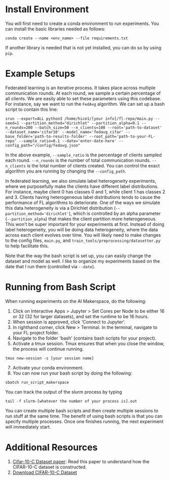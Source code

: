 # Install Environment
You will first need to create a conda environment to run experiments. You can install the basic libraries needed as follows:

```
conda create --name <env_name> --file requirements.txt
```

If another library is needed that is not yet installed, you can do so by using ```pip```.

# Example Setups
Federated learning is an iterative process. It takes place across multiple communication rounds. At each round, we sample a certain percentage of all clients.
We are easily able to set these parameters using this codebase.
For instance, say we want to run the ```FedAvg``` algorithm. We can set up a bash script to contain this line:

```
srun --export=ALL python3 /home/hice1/[your info]/fl-repo/main.py --seed=1 --partition_method="dirichlet" --partition_alpha=0.1 --n_rounds=200 --batch_size=50 --n_clients=100 --root='path-to-dataset' --dataset_name='cifar10' --model_name='fedavg_cifar' --base_folder='path-to-results-folder' --root_path='path-to-your-FL-repo' --sample_ratio=0.1 --date='enter-date-here' --config_path="/config/fedavg.json"
```

In the above example, ```--sample_ratio``` is the percentage of clients sampled each round. ```--n_rounds``` is the number of total communication rounds.
```--n_clients``` is the total number of clients created. 
You can control the exact algorithm you are running by changing the ```--config_path```.

In federated learning, we also simulate label heterogeneity experiments, where we
purposefully make the clients have different label distributions.
For instance, maybe client 0 has classes 0 and 1, while client 1 has classes 2 and 3.
Clients having heterogeneous label distributions tends to cause the performance of FL algorithms to deteriorate.
One of the ways we simulate this data heterogeneity is via a Dirichlet distribution (```--partition_method='dirichlet'```), which is controlled
by an alpha parameter (```--partition_alpha```) that makes the client partition more
heterogeneous. This won't be super important for your experiments at first. 
Instead of doing
label heterogeneity, you will be doing data heterogeneity, where the data across each client evolves over time.
You will likely need to make changes to the config files, ``main.py``, and ``train_tools/preprocessing/datasetter.py`` 
to help facilitate this.

Note that the way the bash script is set up, you can easily change the dataset and model as well. I like to organize my experiments based on the date that I run them (controlled via ```--date```).

# Running from Bash Script
When running experiments on the AI Makerspace, do the following:
1. Click on Interactive Apps > Jupyter > Set Cores per Node to be either 16 or 32 (32 for larger datasets), and set the runtime to be 16 hours.
2. When session is approved, click 'Connect to Jupyter'.
3. In righthand corner, click New > Terminal. In the terminal, navigate to your FL project folder.
5. Navigate to the folder 'bash' (contains bash scripts for your project).
6. Activate a tmux session. Tmux ensures that when you close the window, the process will continue running.
```
tmux new-session -s [your session name]
```
7. Activate your conda environment.
8. You can now run your bash script by doing the following:
```
sbatch run_script_makerspace
```
You can track the output of the slurm process by typing
```
tail -f slurm-[whatever the number of your process is].out
```
You can create multiple bash scripts and then create multiple sessions to run stuff at the same time. The benefit of using bash scripts is that you can specify multiple processes. Once one finishes running, the next experiment will immediately start.

# Additional Resources

1. [Cifar-10-C Dataset paper](https://arxiv.org/abs/1903.12261): Read this paper to understand how the CIFAR-10-C dataset is constructed.
2. [Download CIFAR-10-C Dataset](https://zenodo.org/records/2535967)